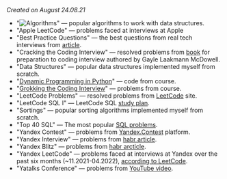 *Created on August 24.08.21*

* "![Algorithms](https://cdn.icon-icons.com/icons2/2963/PNG/512/macos_big_sur_folder_icon_186046.png)" — popular algorithms to work with data structures.
* "Apple LeetCode" — problems faced at interviews at Apple
* "Best Practice Questions" — the best questions from real tech interviews from [article](https://techinterviewhandbook.org/best-practice-questions/).
* "Cracking the Coding Interview" — resolved problems from [book](https://www.amazon.com/Cracking-Coding-Interview-Programming-Questions/dp/0984782850/) for preparation to coding interview authored by Gayle Laakmann McDowell.
* "Data Structures" — popular data structures implemented myself from scratch.
* "[Dynamic Programming in Python](https://www.educative.io/courses/dynamic-programming-in-python/)" — code from course.
* "[Grokking the Coding Interview](https://www.educative.io/courses/grokking-the-coding-interview/)" — problems from course.
* "LeetCode Problems" — resolved problems from [LeetCode](https://leetcode.com/) site.
* "LeetCode SQL I" — LeetCode SQL [study plan](https://leetcode.com/study-plan/sql/).
* "Sortings" — popular sorting algorithms implemented myself from scratch.
* "Top 40 SQL" — The most popular [SQL problems](https://artoftesting.com/sql-queries-for-interview).
* "Yandex Contest" — problems from [Yandex.Contest](https://contest.yandex.ru/) platform.
* "Yandex Interview" — problems from [habr article](https://habr.com/ru/post/550088/).
* "Yandex Blitz" — problems from [habr arcticle](https://habr.com/ru/company/yandex/blog/340784/).
* "Yandex LeetCode" — problems faced at interviews at Yandex over the past six months (~11.2021-04.2022), [according to LeetCode](https://leetcode.com/company/yandex/).
* "Yatalks Conference" — problems from [YouTube video](https://www.youtube.com/watch?v=3ZHbMra4NRc/).
